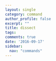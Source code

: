 ```yaml
---
layout: single
category: command
author_profile: false
excerpt: ""
title: dissect
tags:
comments: true
date: '2016-09-17'
sidebar:
  nav: "commands"
---
```

